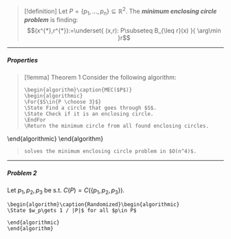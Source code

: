 > [!definition]
> Let $P=\{ p_{1},\dots,p_{n} \}\subseteq \mathbb{R}^2$. The ***minimum enclosing circle problem*** is finding: $$(x^{*},r^{*}):=\underset{ (x,r): P\subseteq B_{\leq r}(x) }{ \arg\min }r$$
---
##### Properties
> [!lemma] Theorem 1
> Consider the following algorithm:
> ```pseudo
> \begin{algorithm}\caption{MEC($P$)}
> \begin{algorithmic}
> \For{$S\in{P \choose 3}$}
> \State Find a circle that goes through $S$.
> \State Check if it is an enclosing circle.
> \EndFor
> \Return the minimum circle from all found enclosing circles.
\end{algorithmic}
\end{algorithm}
> ```
> solves the minimum enclosing circle problem in $O(n^4)$.
---
##### Problem 2
Let $p_{1},p_{2},p_{3}$ be s.t. $C(P)=C(\{ p_{1},p_{2},p_{3} \})$. 
```pseudo
\begin{algorithm}\caption{Randomized}\begin{algorithmic} 
\State $w_p\gets 1 / |P|$ for all $p\in P$

\end{algorithmic}
\end{algorithm}
```

